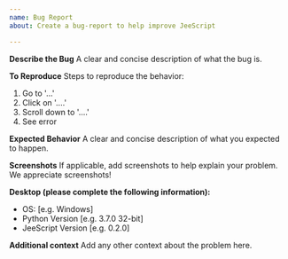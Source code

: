```yaml
---
name: Bug Report
about: Create a bug-report to help improve JeeScript

---
```


**Describe the Bug**
A clear and concise description of what the bug is.

**To Reproduce**
Steps to reproduce the behavior:
1. Go to '...'
2. Click on '....'
3. Scroll down to '....'
4. See error

**Expected Behavior**
A clear and concise description of what you expected to happen.

**Screenshots**
If applicable, add screenshots to help explain your problem. We appreciate screenshots!

**Desktop (please complete the following information):**
 - OS: [e.g. Windows]
 - Python Version [e.g. 3.7.0 32-bit]
 - JeeScript Version [e.g. 0.2.0]

**Additional context**
Add any other context about the problem here.
